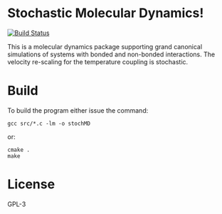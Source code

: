 # Stochastic Molecular Dynamics!

[![Build Status](https://travis-ci.org/richardtjornhammar/stochMD.svg?branch=master)](https://travis-ci.org/richardtjornhammar/stochMD)

This is a molecular dynamics package supporting grand canonical simulations of
systems with bonded and non-bonded interactions. The velocity re-scaling for the
temperature coupling is stochastic.

# Build 

To build the program either issue the command:

```
gcc src/*.c -lm -o stochMD
```
or:

```
cmake .
make
```
# License

GPL-3
